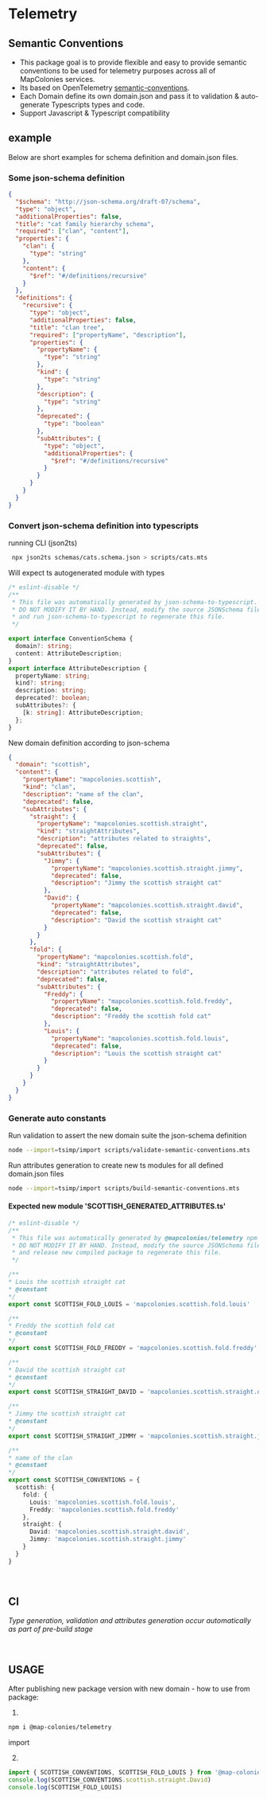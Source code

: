 # Telemetry
## Semantic Conventions
* This package goal is to provide flexible and easy to provide semantic conventions to be used for telemetry purposes across all of MapColonies services.
* Its based on OpenTelemetry [semantic-conventions](https://opentelemetry.io/docs/specs/semconv/).
* Each Domain define its own domain.json and pass it to validation & auto-generate Typescripts types and code.
* Support Javascript & Typescript compatibility

## example
Below are short examples for schema definition and domain.json files.

### Some json-schema definition
```json
{
  "$schema": "http://json-schema.org/draft-07/schema",
  "type": "object",
  "additionalProperties": false,
  "title": "cat family hierarchy schema",
  "required": ["clan", "content"],
  "properties": {
    "clan": {
      "type": "string"
    },
    "content": {
      "$ref": "#/definitions/recursive"
    }
  },
  "definitions": {
    "recursive": {
      "type": "object",
      "additionalProperties": false,
      "title": "clan tree",
      "required": ["propertyName", "description"],
      "properties": {
        "propertyName": {
          "type": "string"
        },
        "kind": {
          "type": "string"
        },
        "description": {
          "type": "string"
        },
        "deprecated": {
          "type": "boolean"
        },
        "subAttributes": {
          "type": "object",
          "additionalProperties": {
            "$ref": "#/definitions/recursive"
          }
        }
      }
    }
  }
}
```

### Convert json-schema definition into typescripts
running CLI (json2ts)

```bash
 npx json2ts schemas/cats.schema.json > scripts/cats.mts
```

Will expect ts autogenerated module with types

```typescript
/* eslint-disable */
/**
 * This file was automatically generated by json-schema-to-typescript.
 * DO NOT MODIFY IT BY HAND. Instead, modify the source JSONSchema file,
 * and run json-schema-to-typescript to regenerate this file.
 */

export interface ConventionSchema {
  domain?: string;
  content: AttributeDescription;
}
export interface AttributeDescription {
  propertyName: string;
  kind?: string;
  description: string;
  deprecated?: boolean;
  subAttributes?: {
    [k: string]: AttributeDescription;
  };
}
```

New domain definition according to json-schema
```json
{
  "domain": "scottish",
  "content": {
    "propertyName": "mapcolonies.scottish",
    "kind": "clan",
    "description": "name of the clan",
    "deprecated": false,
    "subAttributes": {
      "straight": {
        "propertyName": "mapcolonies.scottish.straight",
        "kind": "straightAttributes",
        "description": "attributes related to straights",
        "deprecated": false,
        "subAttributes": {
          "Jimmy": {
            "propertyName": "mapcolonies.scottish.straight.jimmy",
            "deprecated": false,
            "description": "Jimmy the scottish straight cat"
          },
          "David": {
            "propertyName": "mapcolonies.scottish.straight.david",
            "deprecated": false,
            "description": "David the scottish straight cat"
          }
        }
      },
      "fold": {
        "propertyName": "mapcolonies.scottish.fold",
        "kind": "straightAttributes",
        "description": "attributes related to fold",
        "deprecated": false,
        "subAttributes": {
          "Freddy": {
            "propertyName": "mapcolonies.scottish.fold.freddy",
            "deprecated": false,
            "description": "Freddy the scottish fold cat"
          },
          "Louis": {
            "propertyName": "mapcolonies.scottish.fold.louis",
            "deprecated": false,
            "description": "Louis the scottish straight cat"
          }
        }
      }
    }
  }
}
```
### Generate auto constants
Run validation to assert the new domain suite the json-schema definition

```bash
node --import=tsimp/import scripts/validate-semantic-conventions.mts
```

Run attributes generation to create new ts modules for all defined domain.json files

```bash
node --import=tsimp/import scripts/build-semantic-conventions.mts
```

#### Expected new module 'SCOTTISH_GENERATED_ATTRIBUTES.ts'
```typescript
/* eslint-disable */
/**
 * This file was automatically generated by @mapcolonies/telemetry npm package.
 * DO NOT MODIFY IT BY HAND. Instead, modify the source JSONSchema file,
 * and release new compiled package to regenerate this file.
 */

/**
* Louis the scottish straight cat
* @constant
*/
export const SCOTTISH_FOLD_LOUIS = 'mapcolonies.scottish.fold.louis'

/**
* Freddy the scottish fold cat
* @constant
*/
export const SCOTTISH_FOLD_FREDDY = 'mapcolonies.scottish.fold.freddy'

/**
* David the scottish straight cat
* @constant
*/
export const SCOTTISH_STRAIGHT_DAVID = 'mapcolonies.scottish.straight.david'

/**
* Jimmy the scottish straight cat
* @constant
*/
export const SCOTTISH_STRAIGHT_JIMMY = 'mapcolonies.scottish.straight.jimmy'

/**
* name of the clan
* @constant
*/
export const SCOTTISH_CONVENTIONS = {
  scottish: {
    fold: {
      Louis: 'mapcolonies.scottish.fold.louis',
      Freddy: 'mapcolonies.scottish.fold.freddy'
    },
    straight: {
      David: 'mapcolonies.scottish.straight.david',
      Jimmy: 'mapcolonies.scottish.straight.jimmy'
    }
  }
}
```
<br/>

## CI

*Type generation, validation and attributes generation occur automatically as part of pre-build stage*

<br/>

## USAGE
After publishing new package version with new domain - how to use from package:

1.
```bash 
npm i @map-colonies/telemetry
 ```

import

2.
 ```typescript
import { SCOTTISH_CONVENTIONS, SCOTTISH_FOLD_LOUIS } from '@map-colonies/telemetry/conventions';
console.log(SCOTTISH_CONVENTIONS.scottish.straight.David)
console.log(SCOTTISH_FOLD_LOUIS)
```

